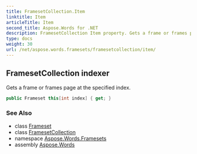 ```yaml
---
title: FramesetCollection.Item
linktitle: Item
articleTitle: Item
second_title: Aspose.Words for .NET
description: FramesetCollection Item property. Gets a frame or frames page at the specified index in C#.
type: docs
weight: 30
url: /net/aspose.words.framesets/framesetcollection/item/
---
```

## FramesetCollection indexer

Gets a frame or frames page at the specified index.

```csharp
public Frameset this[int index] { get; }
```

### See Also

* class [Frameset](../../frameset/)
* class [FramesetCollection](../)
* namespace [Aspose.Words.Framesets](../../framesetcollection/)
* assembly [Aspose.Words](../../../)
